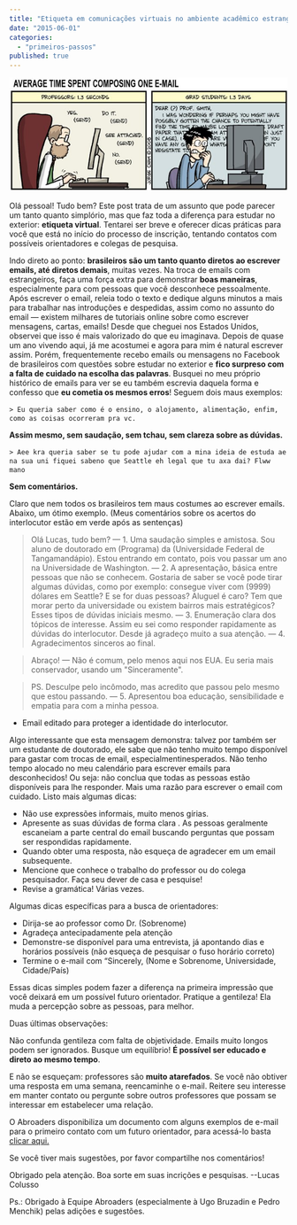 ```yaml
---
title: "Etiqueta em comunicações virtuais no ambiente acadêmico estrangeiro"
date: "2015-06-01"
categories: 
  - "primeiros-passos"
published: true
---
```


![Average time spent composing email](/images/edl-24funnies1-popup.jpg)

Olá pessoal! Tudo bem? Este post trata de um assunto que pode parecer um tanto quanto simplório, mas que faz toda a diferença para estudar no exterior: **etiqueta virtual**. Tentarei ser breve e oferecer dicas práticas para você que está no início do processo de inscrição, tentando contatos com possíveis orientadores e colegas de pesquisa.

Indo direto ao ponto: **brasileiros são um tanto quanto diretos ao escrever emails, até diretos demais**, muitas vezes. Na troca de emails com estrangeiros, faça uma força extra para demonstrar **boas maneiras**, especialmente para com pessoas que você desconhece pessoalmente. Após escrever o email, releia todo o texto e dedique alguns minutos a mais para trabalhar nas introduções e despedidas, assim como no assunto do email — existem milhares de tutoriais online sobre como escrever mensagens, cartas, emails! Desde que cheguei nos Estados Unidos, observei que isso é mais valorizado do que eu imaginava. Depois de quase um ano vivendo aqui, já me acostumei e agora para mim é natural escrever assim. Porém, frequentemente recebo emails ou mensagens no Facebook de brasileiros com questões sobre estudar no exterior e **fico surpreso com a falta de cuidado na escolha das palavras**. Busquei no meu próprio histórico de emails para ver se eu também escrevia daquela forma e confesso que **eu cometia os mesmos erros**! Seguem dois maus exemplos:

    > Eu queria saber como é o ensino, o alojamento, alimentação, enfim, como as coisas ocorreram pra vc.

**Assim mesmo, sem saudação, sem tchau, sem clareza sobre as dúvidas.**

    > Aee kra queria saber se tu pode ajudar com a mina ideia de estuda ae na sua uni fiquei sabeno que Seattle eh legal que tu axa dai? Flww mano

**Sem comentários.**

Claro que nem todos os brasileiros tem maus costumes ao escrever emails. Abaixo, um ótimo exemplo. (Meus comentários sobre os acertos do interlocutor estão em verde após as sentenças)

> Olá Lucas, tudo bem? — 1. Uma saudação simples e amistosa.
> Sou aluno de doutorado em (Programa) da (Universidade Federal de Tangamandápio). Estou entrando em contato, pois vou passar um ano na Universidade de Washington. — 2. A apresentação, básica entre pessoas que não se conhecem.
> Gostaria de saber se você pode tirar algumas dúvidas, como por exemplo: consegue viver com (9999) dólares em Seattle? E se for duas pessoas? Aluguel é caro? Tem que morar perto da universidade ou existem bairros mais estratégicos? Esses tipos de dúvidas iniciais mesmo. — 3. Enumeração clara dos tópicos de interesse. Assim eu sei como responder rapidamente as dúvidas do interlocutor.
> Desde já agradeço muito a sua atenção. — 4. Agradecimentos sinceros ao final.

> Abraço! — Não é comum, pelo menos aqui nos EUA. Eu seria mais conservador, usando um "Sinceramente".

> PS. Desculpe pelo incômodo, mas acredito que passou pelo mesmo que estou passando.  — 5. Apresentou boa educação, sensibilidade e empatia para com a minha pessoa.

* Email editado para proteger a identidade do interlocutor.

Algo interessante que esta mensagem demonstra: talvez por também ser um estudante de doutorado, ele sabe que não tenho muito tempo disponível para gastar com trocas de email, especialmentinesperados. Não tenho tempo alocado no meu calendário para escrever emails para desconhecidos! Ou seja: não conclua que todas as pessoas estão disponíveis para lhe responder. Mais uma razão para escrever o email com cuidado. Listo mais algumas dicas:

- Não use expressões informais, muito menos gírias.
- Apresente as suas dúvidas de forma clara . As pessoas geralmente escaneiam a parte central do email buscando perguntas que possam ser respondidas rapidamente.
- Quando obter uma resposta, não esqueça de agradecer em um email subsequente.
- Mencione que conhece o trabalho do professor ou do colega pesquisador. Faça seu dever de casa e pesquise!
- Revise a gramática! Várias vezes.

Algumas dicas específicas para a busca de orientadores:

- Dirija-se ao professor como Dr. (Sobrenome)
- Agradeça antecipadamente pela atenção
- Demonstre-se disponível para uma entrevista, já apontando dias e horários possíveis (não esqueça de pesquisar o fuso horário correto)
- Termine o e-mail com “Sincerely, (Nome e Sobrenome, Universidade, Cidade/País)

Essas dicas simples podem fazer a diferença na primeira impressão que você deixará em um possível futuro orientador. Pratique a gentileza! Ela muda a percepção sobre as pessoas, para melhor.

Duas últimas observações:

Não confunda gentileza com falta de objetividade. Emails muito longos podem ser ignorados. Busque um equilíbrio! **É possível ser educado e direto ao mesmo tempo**.

E não se esqueçam: professores são **muito atarefados**. Se você não obtiver uma resposta em uma semana, reencaminhe o e-mail. Reitere seu interesse em manter contato ou pergunte sobre outros professores que possam se interessar em estabelecer uma relação.

O Abroaders disponibiliza um documento com alguns exemplos de e-mail para o primeiro contato com um futuro orientador, para acessá-lo basta [clicar aqui.](http://conteudo.abroaders.com.br/exemplos-de-emails-para-contato)

Se você tiver mais sugestões, por favor compartilhe nos comentários!

Obrigado pela atenção. Boa sorte em suas incrições e pesquisas. --Lucas Colusso

Ps.: Obrigado à Equipe Abroaders (especialmente à Ugo Bruzadin e Pedro Menchik) pelas adições e sugestões.
